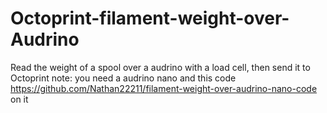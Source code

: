 # Octoprint-filament-weight-over-Audrino
Read the weight of a spool over a audrino with a load cell, then send it to Octoprint
note: you need a audrino nano and this code https://github.com/Nathan22211/filament-weight-over-audrino-nano-code on it

